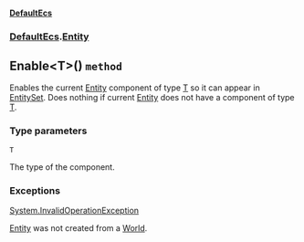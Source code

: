 #### [DefaultEcs](./DefaultEcs.md 'DefaultEcs')
### [DefaultEcs](./DefaultEcs.md#DefaultEcs 'DefaultEcs').[Entity](./DefaultEcs-Entity.md 'DefaultEcs.Entity')
## Enable&lt;T&gt;() `method`
Enables the current [Entity](./DefaultEcs-Entity.md 'DefaultEcs.Entity') component of type [T](#DefaultEcs-Entity-Enable-T-()-T 'DefaultEcs.Entity.Enable&lt;T&gt;().T') so it can appear in [EntitySet](./DefaultEcs-EntitySet.md 'DefaultEcs.EntitySet').
Does nothing if current [Entity](./DefaultEcs-Entity.md 'DefaultEcs.Entity') does not have a component of type [T](#DefaultEcs-Entity-Enable-T-()-T 'DefaultEcs.Entity.Enable&lt;T&gt;().T').
### Type parameters

<a name='DefaultEcs-Entity-Enable-T-()-T'></a>
`T`

The type of the component.
### Exceptions

[System.InvalidOperationException](https://docs.microsoft.com/en-us/dotnet/api/System.InvalidOperationException 'System.InvalidOperationException')

[Entity](./DefaultEcs-Entity.md 'DefaultEcs.Entity') was not created from a [World](./DefaultEcs-World.md 'DefaultEcs.World').

